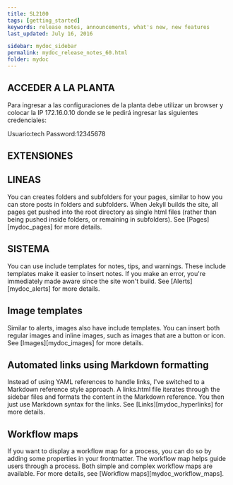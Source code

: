 ```yaml
---
title: SL2100
tags: [getting_started]
keywords: release notes, announcements, what's new, new features
last_updated: July 16, 2016

sidebar: mydoc_sidebar
permalink: mydoc_release_notes_60.html
folder: mydoc
---
```

## ACCEDER A LA PLANTA
Para ingresar a las configuraciones de la planta debe utilizar un browser y colocar la IP 172.16.0.10 donde se le pedirá ingresar las siguientes credenciales:

Usuario:tech
Password:12345678

## EXTENSIONES




## LINEAS

You can creates folders and subfolders for your pages, similar to how you can store posts in folders and subfolders. When Jekyll builds the site, all pages get pushed into the root directory as single html files (rather than being pushed inside folders, or remaining in subfolders). See [Pages][mydoc_pages] for more details.

## SISTEMA

You can use include templates for notes, tips, and warnings. These include templates make it easier to insert notes. If you make an error, you're immediately made aware since the site won't build. See [Alerts][mydoc_alerts] for more details.

## Image templates

Similar to alerts, images also have include templates. You can insert both regular images and inline images, such as images that are a button or icon. See [Images][mydoc_images] for more details.

## Automated links using Markdown formatting

Instead of using YAML references to handle links, I've switched to a Markdown reference style approach. A links.html file iterates through the sidebar files and formats the content in the Markdown reference. You then just use Markdown syntax for the links. See [Links][mydoc_hyperlinks] for more details.

## Workflow maps

If you want to display a workflow map for a process, you can do so by adding some properties in your frontmatter. The workflow map helps guide users through a process. Both simple and complex workflow maps are available. For more details, see [Workflow maps][mydoc_workflow_maps].
